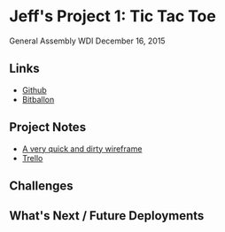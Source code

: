 # Jeff's Project 1: Tic Tac Toe
General Assembly WDI December 16, 2015

## Links

* [Github](https://github.com/jrc00/project-1-tic-tac-toe)
* [Bitballon](http://jc-tictactoe.bitballoon.com/)

## Project Notes
* [A very quick and dirty wireframe](https://www.evernote.com/l/AAiicypCIchHeI3aNURGn1wDCnxL4ApagX8)
* [Trello]()


## Challenges

## What's Next / Future Deployments


